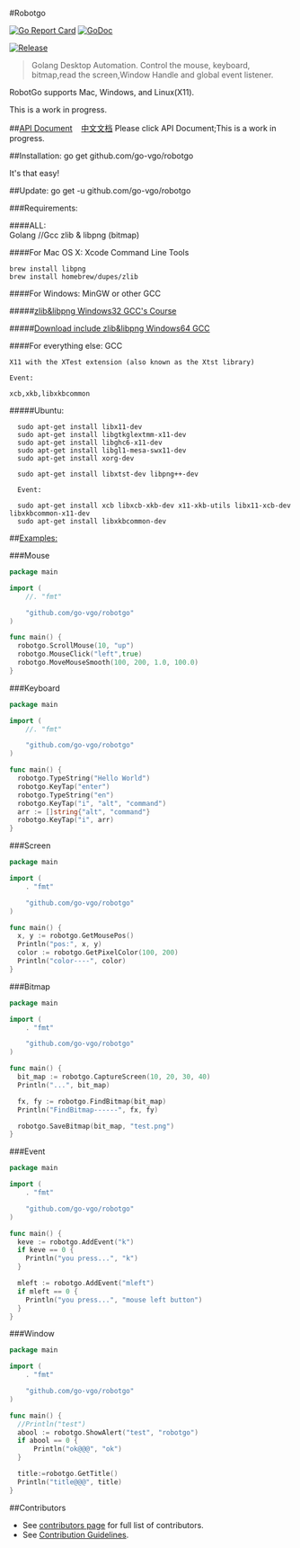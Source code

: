 #Robotgo
<!--<img align="right" src="https://raw.githubusercontent.com/go-vgo/robotgo/master/logo.jpg">-->
<!--[![Build Status](https://travis-ci.org/go-vgo/robotgo.svg)](https://travis-ci.org/go-vgo/robotgo)
[![codecov](https://codecov.io/gh/go-vgo/robotgo/branch/master/graph/badge.svg)](https://codecov.io/gh/go-vgo/robotgo)-->
[![Go Report Card](https://goreportcard.com/badge/github.com/go-vgo/robotgo)](https://goreportcard.com/report/github.com/go-vgo/robotgo)
[![GoDoc](https://godoc.org/github.com/go-vgo/robotgo?status.svg)](https://godoc.org/github.com/go-vgo/robotgo)
<!--[![Join the chat at https://gitter.im/go-vgo/robotgo](https://badges.gitter.im/Join%20Chat.svg)](https://gitter.im/go-vgo/robotgo?utm_source=badge&utm_medium=badge&utm_campaign=pr-badge&utm_content=badge)-->
<!--<a href="https://github.com/go-vgo/robotgo/releases"><img src="https://img.shields.io/badge/%20version%20-%206.0.0%20-blue.svg?style=flat-square" alt="Releases"></a>-->
[![Release](http://github-release-version.herokuapp.com/github/go-vgo/robotgo/release.svg?style=flat)](https://github.com/go-vgo/robotgo/releases/latest)
  
  >Golang Desktop Automation. Control the mouse, keyboard, bitmap,read the screen,Window Handle and global event listener.
  
RobotGo supports Mac, Windows, and Linux(X11).

This is a work in progress.



##[API Document](https://github.com/go-vgo/robotgo/blob/master/doc.md) &nbsp;&nbsp;&nbsp;[中文文档](https://github.com/go-vgo/robotgo/blob/master/doc_zh.md)
  Please click API Document;This is a work in progress.



##Installation:
    go get github.com/go-vgo/robotgo

  It's that easy!

##Update:
    go get -u github.com/go-vgo/robotgo  

###Requirements:

####ALL:  
    Golang
    //Gcc
    zlib & libpng (bitmap)

####For Mac OS X:
    Xcode Command Line Tools

    brew install libpng
    brew install homebrew/dupes/zlib
####For Windows:
    MinGW or other GCC

#####[zlib&libpng Windows32 GCC's Course](https://github.com/go-vgo/Mingw32)

#####[Download include zlib&libpng Windows64 GCC](https://github.com/go-vgo/Mingw)

####For everything else:
    GCC
    
    X11 with the XTest extension (also known as the Xtst library)

    Event:
    
    xcb,xkb,libxkbcommon

    

#####Ubuntu:

      sudo apt-get install libx11-dev
      sudo apt-get install libgtkglextmm-x11-dev
      sudo apt-get install libghc6-x11-dev
      sudo apt-get install libgl1-mesa-swx11-dev
      sudo apt-get install xorg-dev

      sudo apt-get install libxtst-dev libpng++-dev   

      Event:

      sudo apt-get install xcb libxcb-xkb-dev x11-xkb-utils libx11-xcb-dev libxkbcommon-x11-dev
      sudo apt-get install libxkbcommon-dev


##[Examples:](https://github.com/go-vgo/robotgo/blob/master/example/main.go)

###Mouse

```Go
package main

import (
	//. "fmt"

	"github.com/go-vgo/robotgo"
)

func main() {
  robotgo.ScrollMouse(10, "up")
  robotgo.MouseClick("left",true)
  robotgo.MoveMouseSmooth(100, 200, 1.0, 100.0)
} 
``` 

###Keyboard

```Go
package main

import (
	//. "fmt"

	"github.com/go-vgo/robotgo"
)

func main() {
  robotgo.TypeString("Hello World")
  robotgo.KeyTap("enter")
  robotgo.TypeString("en")
  robotgo.KeyTap("i", "alt", "command")
  arr := []string{"alt", "command"}
  robotgo.KeyTap("i", arr)
} 
```

###Screen

```Go
package main

import (
	. "fmt"

	"github.com/go-vgo/robotgo"
)

func main() {
  x, y := robotgo.GetMousePos()
  Println("pos:", x, y)
  color := robotgo.GetPixelColor(100, 200)
  Println("color----", color)
} 
```

###Bitmap

```Go
package main

import (
	. "fmt"

	"github.com/go-vgo/robotgo"
)

func main() {
  bit_map := robotgo.CaptureScreen(10, 20, 30, 40)
  Println("...", bit_map)

  fx, fy := robotgo.FindBitmap(bit_map)
  Println("FindBitmap------", fx, fy)

  robotgo.SaveBitmap(bit_map, "test.png")
} 
```

###Event

```Go
package main

import (
	. "fmt"

	"github.com/go-vgo/robotgo"
)

func main() {
  keve := robotgo.AddEvent("k")
  if keve == 0 {
    Println("you press...", "k")
  }

  mleft := robotgo.AddEvent("mleft")
  if mleft == 0 {
    Println("you press...", "mouse left button")
  }
} 
```

###Window

```Go
package main

import (
	. "fmt"

	"github.com/go-vgo/robotgo"
)

func main() {
  //Println("test")
  abool := robotgo.ShowAlert("test", "robotgo")
  if abool == 0 {
 	  Println("ok@@@", "ok")
  }

  title:=robotgo.GetTitle()
  Println("title@@@", title)
} 
```

##Contributors

- See [contributors page](https://github.com/go-vgo/robotgo/graphs/contributors) for full list of contributors.
- See [Contribution Guidelines](https://github.com/go-vgo/robotgo/blob/master/CONTRIBUTING.md).
